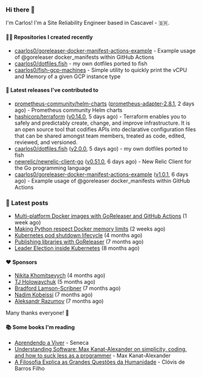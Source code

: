 ### Hi there 👋

I'm Carlos! I'm a Site Reliability Engineer based in Cascavel - 🇧🇷.

#### 👨‍💻 Repositories I created recently
- [caarlos0/goreleaser-docker-manifest-actions-example](https://github.com/caarlos0/goreleaser-docker-manifest-actions-example) - Example usage of @goreleaser docker_manifests within GitHub Actions
- [caarlos0/dotfiles.fish](https://github.com/caarlos0/dotfiles.fish) - my own dotfiles ported to fish
- [caarlos0/fish-gcp-machines](https://github.com/caarlos0/fish-gcp-machines) - Simple utility to quickly print the vCPU and Memory of a given GCP instance type

#### 🚀 Latest releases I've contributed to


- [prometheus-community/helm-charts](https://github.com/prometheus-community/helm-charts) ([prometheus-adapter-2.8.1](https://github.com/prometheus-community/helm-charts/releases/tag/prometheus-adapter-2.8.1), 2 days ago) - Prometheus community Helm charts
- [hashicorp/terraform](https://github.com/hashicorp/terraform) ([v0.14.0](https://github.com/hashicorp/terraform/releases/tag/v0.14.0), 5 days ago) - Terraform enables you to safely and predictably create, change, and improve infrastructure. It is an open source tool that codifies APIs into declarative configuration files that can be shared amongst team members, treated as code, edited, reviewed, and versioned.
- [caarlos0/dotfiles.fish](https://github.com/caarlos0/dotfiles.fish) ([v2.0.0](https://github.com/caarlos0/dotfiles.fish/releases/tag/v2.0.0), 5 days ago) - my own dotfiles ported to fish
- [newrelic/newrelic-client-go](https://github.com/newrelic/newrelic-client-go) ([v0.51.0](https://github.com/newrelic/newrelic-client-go/releases/tag/v0.51.0), 6 days ago) - New Relic Client for the Go programming language
- [caarlos0/goreleaser-docker-manifest-actions-example](https://github.com/caarlos0/goreleaser-docker-manifest-actions-example) ([v1.0.1](https://github.com/caarlos0/goreleaser-docker-manifest-actions-example/releases/tag/v1.0.1), 6 days ago) - Example usage of @goreleaser docker_manifests within GitHub Actions

### 📄 Latest posts
- [Multi-platform Docker images with GoReleaser and GitHub Actions](https://carlosbecker.com/posts/multi-platform-docker-images-goreleaser-gh-actions/) (1 week ago)
- [Making Python respect Docker memory limits](https://carlosbecker.com/posts/python-docker-limits/) (2 weeks ago)
- [Kubernetes pod shutdown lifecycle](https://carlosbecker.com/posts/k8s-pod-shutdown-lifecycle/) (4 months ago)
- [Publishing libraries with GoReleaser](https://carlosbecker.com/posts/goreleaser-libs/) (7 months ago)
- [Leader Election inside Kubernetes](https://carlosbecker.com/posts/k8s-leader-election/) (8 months ago)

#### ❤️ Sponsors
- [Nikita Khomitsevych](https://github.com/hamsternik) (4 months ago)
- [TJ Holowaychuk](https://github.com/tj) (5 months ago)
- [Bradford Lamson-Scribner](https://github.com/bradford-hamilton) (7 months ago)
- [Nadim Kobeissi](https://github.com/kaepora) (7 months ago)
- [Aleksandr Razumov](https://github.com/ernado) (7 months ago)

Many thanks everyone! 🙏

#### 📚 Some books I'm reading
- [Aprendendo a Viver](https://www.goodreads.com/book/show/28219486-aprendendo-a-viver) - Seneca
- [Understanding Software: Max Kanat-Alexander on simplicity, coding, and how to suck less as a programmer](https://www.goodreads.com/book/show/36389464-understanding-software) - Max Kanat-Alexander
- [A Filosofia Explica as Grandes Questões da Humanidade](https://www.goodreads.com/book/show/24265319-a-filosofia-explica-as-grandes-quest-es-da-humanidade) - Clóvis de Barros Filho
